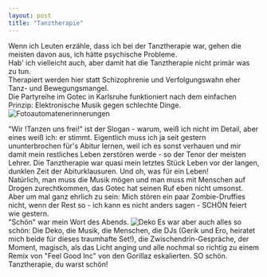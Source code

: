 ```yaml
---
layout: post
title: "Tanztherapie"
---
```


Wenn ich Leuten erzähle, dass ich bei der Tanztherapie war, gehen die meisten davon aus, ich hätte psychische Probleme.  
Hab' ich vielleicht auch, aber damit hat die Tanztherapie nicht primär was zu tun.  
Therapiert werden hier statt Schizophrenie und Verfolgungswahn eher Tanz- und Bewegungsmangel.  
Die Partyreihe im Gotec in Karlsruhe funktioniert nach dem einfachen Prinzip: Elektronische Musik gegen schlechte Dinge.  
![Fotoautomatenerinnerungen](http://farm6.staticflickr.com/5507/11486372794_b706976c0f_c.jpg "Editorial Posing")
  
"Wir !Tanzen uns frei!" ist der Slogan - warum, weiß ich nicht im Detail, aber eines weiß ich: er stimmt. Eigentlich muss ich ja seit gestern ununterbrochen für's Abitur lernen, weil ich es sonst verhauen und mir damit mein restliches Leben zerstören werde - so der Tenor der meisten Lehrer. Die Tanztherapie war quasi mein letztes Stück Leben vor der langen, dunklen Zeit der Abiturklausuren. Und oh, was für ein Leben!  
Natürlich, man muss die Musik mögen und man muss mit Menschen auf Drogen zurechtkommen, das Gotec hat seinen Ruf eben nicht umsonst. Aber um mal ganz ehrlich zu sein: Mich stören ein paar Zombie-Druffies nicht, wenn der Rest so - ich kann es nicht anders sagen - SCHÖN feiert wie gestern.  
"Schön" war mein Wort des Abends. 
![Deko](http://farm4.staticflickr.com/3737/11487239853_5c63fdca17_c.jpg "Grieselig und trotzdem schön!")
Es war aber auch alles so schön: Die Deko, die Musik, die Menschen, die DJs (Gerik und Ero, heiratet mich beide für dieses traumhafte Set!), die Zwischendrin-Gespräche, der Moment, magisch, als das Licht anging und alle nochmal so richtig zu einem Remix von "Feel Good Inc" von den Gorillaz eskalierten. SO schön.  
Tanztherapie, du warst schön!